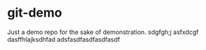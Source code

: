 # git-demo
Just a demo repo for the sake of demonstration.
sdgfgh;j
asfxdcgf
dasffhlajksdhfad
adsfasdfasdfasdfasdf
